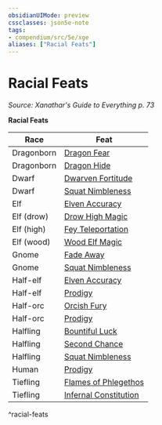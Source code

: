 ```yaml
---
obsidianUIMode: preview
cssclasses: json5e-note
tags:
- compendium/src/5e/xge
aliases: ["Racial Feats"]
---
```

# Racial Feats
*Source: Xanathar's Guide to Everything p. 73* 

**Racial Feats**

| Race | Feat |
|------|------|
| Dragonborn | [Dragon Fear](2-Mechanics/CLI/feats/dragon-fear-xge.md) |
| Dragonborn | [Dragon Hide](2-Mechanics/CLI/feats/dragon-hide-xge.md) |
| Dwarf | [Dwarven Fortitude](2-Mechanics/CLI/feats/dwarven-fortitude-xge.md) |
| Dwarf | [Squat Nimbleness](2-Mechanics/CLI/feats/squat-nimbleness-xge.md) |
| Elf | [Elven Accuracy](2-Mechanics/CLI/feats/elven-accuracy-xge.md) |
| Elf (drow) | [Drow High Magic](2-Mechanics/CLI/feats/drow-high-magic-xge.md) |
| Elf (high) | [Fey Teleportation](2-Mechanics/CLI/feats/fey-teleportation-xge.md) |
| Elf (wood) | [Wood Elf Magic](2-Mechanics/CLI/feats/wood-elf-magic-xge.md) |
| Gnome | [Fade Away](2-Mechanics/CLI/feats/fade-away-xge.md) |
| Gnome | [Squat Nimbleness](2-Mechanics/CLI/feats/squat-nimbleness-xge.md) |
| Half-elf | [Elven Accuracy](2-Mechanics/CLI/feats/elven-accuracy-xge.md) |
| Half-elf | [Prodigy](2-Mechanics/CLI/feats/prodigy-xge.md) |
| Half-orc | [Orcish Fury](2-Mechanics/CLI/feats/orcish-fury-xge.md) |
| Half-orc | [Prodigy](2-Mechanics/CLI/feats/prodigy-xge.md) |
| Halfling | [Bountiful Luck](2-Mechanics/CLI/feats/bountiful-luck-xge.md) |
| Halfling | [Second Chance](2-Mechanics/CLI/feats/second-chance-xge.md) |
| Halfling | [Squat Nimbleness](2-Mechanics/CLI/feats/squat-nimbleness-xge.md) |
| Human | [Prodigy](2-Mechanics/CLI/feats/prodigy-xge.md) |
| Tiefling | [Flames of Phlegethos](2-Mechanics/CLI/feats/flames-of-phlegethos-xge.md) |
| Tiefling | [Infernal Constitution](2-Mechanics/CLI/feats/infernal-constitution-xge.md) |
^racial-feats